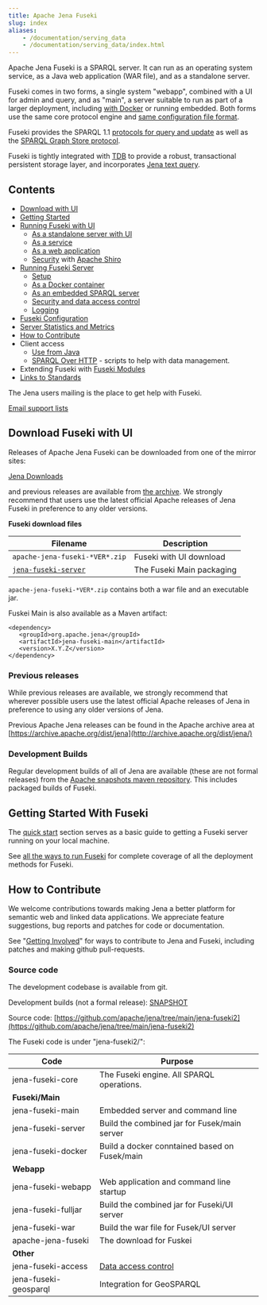 ```yaml
---
title: Apache Jena Fuseki
slug: index
aliases:
    - /documentation/serving_data
    - /documentation/serving_data/index.html
---
```


Apache Jena Fuseki is a SPARQL server.  It can run as an operating system
service, as a Java web application (WAR file), and as a standalone server.

Fuseki comes in two forms, a single system "webapp", combined with a UI
for admin and query, and as "main", a server suitable to run as part of a larger
deployment, including [with Docker](fuseki-main.html#docker) or running embedded.
Both forms use the same core protocol engine and [same configuration file
format](fuseki-configuration.html).

Fuseki provides the
SPARQL 1.1 [protocols for query and update](http://www.w3.org/TR/sparql11-protocol/)
as well as the
[SPARQL Graph Store protocol](http://www.w3.org/TR/sparql11-http-rdf-update/).

Fuseki is tightly integrated with [TDB](../tdb/index.html) to provide a robust,
transactional persistent storage layer, and incorporates
[Jena text query](../query/text-query.html).

## Contents

- [Download with UI](#download-fuseki-with-ui)
- [Getting Started](#getting-started-with-fuseki)
- [Running Fuseki with UI](fuseki-webapp.html)
    - [As a standalone server with UI](fuseki-webapp.html#fuseki-standalone-server)
    - [As a service](fuseki-webapp.html#fuseki-service)
    - [As a web application](fuseki-webapp.html#fuseki-web-application)
    - [Security](fuseki-security.html) with [Apache Shiro](https://shiro.apache.org/)
- [Running Fuseki Server](fuseki-main.html)
    - [Setup](fuseki-main.html#setup)
    - [As a Docker container](fuseki-main#fuseki-docker)
    - [As an embedded SPARQL server](fuseki-embedded.html)
    - [Security and data access control](fuseki-data-access-control.html)
    - [Logging](fuseki-logging.html)
- [Fuseki Configuration](fuseki-configuration.html)
- [Server Statistics and Metrics](fuseki-server-info.html)
- [How to Contribute](#how-to-contribute)
- Client access
    - [Use from Java](../rdfconnection)
    - [SPARQL Over HTTP](soh.html) - scripts to help with data management.
- Extending Fuseki with [Fuseki Modules](fuseki-modules.html)
- [Links to Standards](rdf-sparql-standards.html)

The Jena users mailing is the place to get help with Fuseki.

[Email support lists](/help_and_support/#email-support-lists)

## Download Fuseki with UI

Releases of Apache Jena Fuseki can be downloaded from one of the mirror sites:

[Jena Downloads](/download)

and previous releases are available from [the archive](https://archive.apache.org/dist/jena/).
We strongly recommend that users use the latest official Apache releases of Jena Fuseki in
preference to any older versions.

**Fuseki download files**

| Filename | Description |
|---------|-------------|
|`apache-jena-fuseki-*VER*.zip` | Fuseki with UI download |
|[`jena-fuseki-server`](https://repo1.maven.org/maven2/org/apache/jena/jena-fuseki-server) | The Fuseki Main packaging |

`apache-jena-fuseki-*VER*.zip` contains both a war file and an executable jar.

Fuskei Main is also available as a Maven artifact:

    <dependency>
       <groupId>org.apache.jena</groupId>
       <artifactId>jena-fuseki-main</artifactId>
       <version>X.Y.Z</version>
    </dependency>

### Previous releases

While previous releases are available, we strongly recommend that wherever
possible users use the latest official Apache releases of Jena in
preference to using any older versions of Jena.

Previous Apache Jena releases can be found in the Apache archive area
at [https://archive.apache.org/dist/jena](http://archive.apache.org/dist/jena/)

### Development Builds

Regular development builds of all of Jena are available (these are not
formal releases) from the
[Apache snapshots maven repository](https://repository.apache.org/snapshots/org/apache/jena).
This includes packaged builds of Fuseki.

## Getting Started With Fuseki

The [quick start](fuseki-quick-start.html) section serves as a basic
guide to getting a Fuseki server running on your local machine.  

See [all the ways to run Fuseki](fuseki-webapp.html) for complete coverage of all the
deployment methods for Fuseki.

## How to Contribute

We welcome contributions towards making Jena a better platform for semantic
web and linked data applications.  We appreciate feature suggestions, bug
reports and patches for code or documentation.

See "[Getting Involved](/getting_involved/index.html)" for ways to
contribute to Jena and Fuseki, including patches and making github
pull-requests.

### Source code

The development codebase is available from git.

Development builds (not a formal release):
[SNAPSHOT](https://repository.apache.org/content/repositories/snapshots/org/apache/jena/jena-fuseki/)

Source code:
[https://github.com/apache/jena/tree/main/jena-fuseki2](https://github.com/apache/jena/tree/main/jena-fuseki2)

The Fuseki code is under "jena-fuseki2/":

| Code | Purpose |
|---------------|--|
| jena-fuseki-core | The Fuseki engine. All SPARQL operations.
| <b>Fuseki/Main</b> | |
| jena-fuseki-main   | Embedded server and command line 
| jena-fuseki-server | Build the combined jar for Fusek/main server |
| jena-fuseki-docker | Build a docker conntained based on Fusek/main |
| <b>Webapp </b>     | |
| jena-fuseki-webapp | Web application and command line startup |
| jena-fuseki-fulljar | Build the combined jar for Fuseki/UI server |
| jena-fuseki-war     | Build the war file for  Fusek/UI server |
| apache-jena-fuseki  | The download for Fuskei |
| <b>Other</b>        | |
| jena-fuseki-access    | [Data access control](fuseki-data-access-control.html) |
| jena-fuseki-geosparql | Integration for GeoSPARQL |
